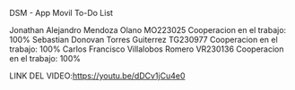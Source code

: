 DSM - App Movil To-Do List

Jonathan Alejandro Mendoza Olano MO223025
Cooperacion en el trabajo: 100% 
Sebastian Donovan Torres Guiterrez TG230977 
Cooperacion en el trabajo: 100% 
Carlos Francisco Villalobos Romero VR230136 
Cooperacion en el trabajo: 100%

LINK DEL VIDEO:https://youtu.be/dDCv1jCu4e0
